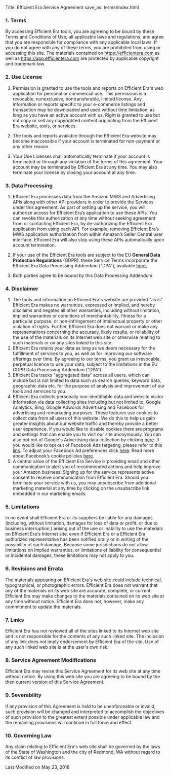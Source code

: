 Title: Efficient Era Service Agreement
save_as: terms/index.html

### **1. Terms**

By accessing Efficient Era tools, you are agreeing to be bound by these Terms and Conditions of Use, all applicable laws and regulations, and agree that you are responsible for compliance with any applicable local laws. If you do not agree with any of these terms, you are prohibited from using or accessing this site. The materials contained on <a href="https://efficientera.com" target="_blank">https://efficientera.com</a> as well as <a href="https://app.efficientera.com" target="_blank">https://app.efficientera.com</a> are protected by applicable copyright and trademark law.

### **2. Use License**

1. Permission is granted to use the tools and reports on Efficient Era's web application for personal or commercial use. This permission is a revocable, non­exclusive, non­transferable, limited license. Any information or reports specific to your e-commerce listings and transaction may be downloaded and used without time limitation, as long as you have an active account with us. Right is granted to use but not copy or sell any copyrighted content originating from the Efficient Era website, tools, or services.

2. The tools and reports available through the Efficient Era website may become inaccessible if your account is terminated for non-payment or any other reason.

3. Your Use Licenses shall automatically terminate if your account is terminated or through any violation of the terms of this agreement. Your account may be terminated by Efficient Era at any time. You may also terminate your license by closing your account at any time.


### **3. Data Processing**

1. Efficient Era processes data from the Amazon MWS and Advertising APIs along with other API providers in order to provide the Services under this agreement. As part of setting up the service, you will authorize access for Efficient Era’s application to use these APIs. You can revoke this authorization at any time without seeking agreement from or contacting Efficient Era, by de-authorizing the Efficient Era application from using each API. For example, removing Efficient Era’s MWS application authorization from within Amazon’s Seller Central user interface. Efficient Era will also stop using these APIs automatically upon account termination.

2. If your use of the Efficient Era tools are subject to the EU <strong>General Data Protection Regulations</strong> (GDPR), these Service Terms incorporate the Efficient Era Data Processing Addendum (“DPA”), available
<a href="https://s3-eu-west-1.amazonaws.com/eebotfe/media/Efficient+Era+Data+Processing+Addendum+5_22_18.pdf">here.</a>

3. Both parties agree to be bound by this Data Processing Addendum.


### **4. Disclaimer**

1. The tools and information on Efficient Era's website are provided "as is". Efficient Era makes no warranties, expressed or implied, and hereby disclaims and negates all other warranties, including without limitation, implied warranties or conditions of merchantability, fitness for a particular purpose, or non-infringement of intellectual property or other violation of rights. Further, Efficient Era does not warrant or make any representations concerning the accuracy, likely results, or reliability of the use of the materials on its Internet web site or otherwise relating to such materials or on any sites linked to this site.
2. Efficient Era retains your data as long as we deem necessary for the fulfillment of services to you, as well as for improving our software offerings over time. By agreeing to our terms, you grant us irrevocable, perpetual licence to use your data, subject to the limitations in the EU GDPR Data Processing Addendum (“DPA”).
3. Efficient Era tracks "aggregated data" across all users, which can include but is not limited to data such as search queries, keyword data, geographic data etc. for the purpose of analysis and improvement of our tools and services to you.
4. Efficient Era collects personally non-identifiable data and website visitor information via data collecting sites including but not limited to, Google Analytics, Bing, Google Adwords Advertising and Facebook for advertising and remarketing purposes. These features use cookies to collect data from all users of this website. We do this to help us gain greater insights about our website traffic and thereby provide a better user experience. If you would like to disable cookies there are programs and settings that can enable you to visit our site anonymously. You can also opt out of Google's Advertising data collection by clicking <a href="https://tools.google.com/dlpage/gaoptout/" target="_blank">here</a>. If you would like to opt out of Facebook Ads targeting, please refer to this <a href="https://www.facebook.com/help/568137493302217" target="_blank">link</a>. To adjust your Facebook Ad preferences click <a href="https://www.facebook.com/ads/preferences/edit/" target="_blank">here</a>. Read more about Facebook’s cookie policies <a href="https://www.facebook.com/policies/cookies/">here</a>.
5. A central value of the Efficient Era Service is providing email and other communication to alert you of recommended actions and help improve your Amazon business. Signing up for the service represents active consent to receive communication from Efficient Era. Should you terminate your service with us, you may unsubscribe from additional marketing material at any time by clicking on the unsubscribe link embedded in our marketing emails.

### **5. Limitations**

In no event shall Efficient Era or its suppliers be liable for any damages (including, without limitation, damages for loss of data or profit, or due to business interruption,) arising out of the use or inability to use the materials on Efficient Era's Internet site, even if Efficient Era or a Efficient Era authorized representative has been notified orally or in writing of the possibility of such damage. Because some jurisdictions do not allow limitations on implied warranties, or limitations of liability for consequential or incidental damages, these limitations may not apply to you.

### **6. Revisions and Errata**

The materials appearing on Efficient Era's web site could include technical, typographical, or photographic errors. Efficient Era does not warrant that any of the materials on its web site are accurate, complete, or current. Efficient Era may make changes to the materials contained on its web site at any time without notice. Efficient Era does not, however, make any commitment to update the materials.

### **7. Links**

Efficient Era has not reviewed all of the sites linked to its Internet web site and is not responsible for the contents of any such linked site. The inclusion of any link does not imply endorsement by Efficient Era of the site. Use of any such linked web site is at the user's own risk.

### **8. Service Agreement Modifications**

Efficient Era may revise this Service Agreement for its web site at any time without notice. By using this web site you are agreeing to be bound by the then current version of this Service Agreement.

### **9. Severability**

If any provision of this Agreement is held to be unenforceable or invalid, such provision will be
changed and interpreted to accomplish the objectives of such provision to the greatest extent
possible under applicable law and the remaining provisions will continue in full force and effect.

### **10. Governing Law**

Any claim relating to Efficient Era's web site shall be governed by the laws of the State of Washington and the city of Redmond, WA without regard to its conflict of law provisions.

Last Modified on May 23, 2018